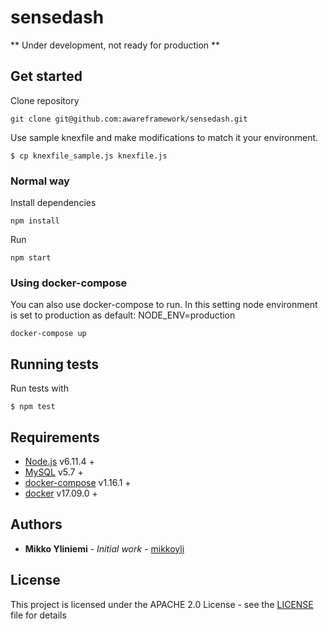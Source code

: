 # sensedash

** Under development, not ready for production **

## Get started

Clone repository
```console
git clone git@github.com:awareframework/sensedash.git
```

Use sample knexfile and make modifications to match it your environment.
```console
$ cp knexfile_sample.js knexfile.js
```

### Normal way

Install dependencies
```console
npm install
```

Run
```console
npm start
```

### Using docker-compose

You can also use docker-compose to run.
In this setting node environment is set to production as default: NODE_ENV=production

```console
docker-compose up
```

## Running tests

Run tests with
```console
$ npm test
```

## Requirements

* [Node.js](https://nodejs.org/en/) v6.11.4 +
* [MySQL](https://www.mysql.com/) v5.7 +
* [docker-compose](https://docs.docker.com/compose/) v1.16.1 +
* [docker](https://www.docker.com/) v17.09.0 +

## Authors

* **Mikko Yliniemi** - *Initial work* - [mikkoyli](https://github.com/mikkoyli)

## License

This project is licensed under the APACHE 2.0 License - see the [LICENSE](LICENSE) file for details

